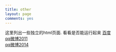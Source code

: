 ```yaml
---
title: other
layout: page
comments: yes  
---
```

这里列出一些独立的html页面. 
看看是否能运行起来
<a href="http://www.baidu.com">百度</a>   
<a href="qqweibo2011.htm">qq微博2011</a>   
<a href="qqweibo2014.htm">qq微博2014</a>   




